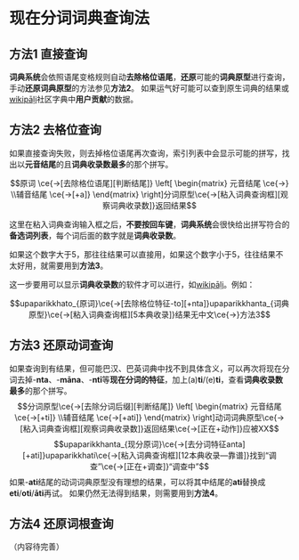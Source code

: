 # 现在分词词典查询法

## 方法1 直接查询
 
**词典系统**会依照语尾变格规则自动**去除格位语尾**，**还原**可能的**词典原型**进行查询，手动**还原词典原型**的方法参见**方法2**。
 如果运气好可能可以查到原生词典的结果或[wikipāḷi](https://www.wikipali.org/app/dict/ "wikipāḷi在线巴利语词典")社区字典中**用户贡献**的数据。

## 方法2 去格位查询
如果直接查询失败，则去掉格位语尾再次查询，索引列表中会显示可能的拼写，找出以**元音结尾**的且**词典收录数最多**的那个拼写。

$$原词 \ce{->[去除格位语尾][判断结尾]} \left[ \begin{matrix} 元音结尾 \ce{->} \\辅音结尾 \ce{->[+a]} \end{matrix} \right]分词原型\ce{->[粘入词典查询框][观察词典收录数]}返回结果$$

这里在粘入词典查询输入框之后，**不要按回车键**，**词典系统**会很快给出拼写符合的**备选词列表**，每个词后面的数字就是**词典收录数**。
 
如果这个数字大于5，那往往结果可以直接用，如果这个数字小于5，往往结果不太好用，就需要用到**方法3**。
 
这一步要用可以显示**词典收录数**的软件才可以进行，如[wikipāḷi](https://www.wikipali.org/app/dict/ "wikipāḷi在线巴利语词典")。例如：
 
$$upaparikkhato_{原词}\ce{->[去除格位特征-to][+nta]}upaparikkhanta_{词典原型}\ce{->[粘入词典查询框][5本典收录]}结果无中文\ce{->}方法3$$

## 方法3 还原动词查询

如果查询到有结果，但可能巴汉、巴英词典中找不到具体含义，可以再次将现在分词去掉-**nta**、-**māna**、-**ntī**等**现在分词的特征**，加上(a)**ti**/(e)**ti**，查看**词典收录数最多**的那个拼写。
$$分词原型\ce{->[去除分词后缀][判断结尾]} \left[ \begin{matrix} 元音结尾 \ce{->[+ti]} \\辅音结尾 \ce{->[+ati]} \end{matrix} \right]动词词典原型\ce{->[粘入词典查询框][观察词典收录数]}返回结果\ce{->[正在+动作]}应被XX$$
$$upaparikkhanta_{现分原词}\ce{->[去分词特征anta][+ati]}upaparikkhati\ce{->[粘入词典查询框][12本典收录—靠谱]}找到“调查”\ce{->[正在+调查]}“调查中”$$
如果-**ati**结尾的动词词典原型没有理想的结果，可以将其中结尾的**ati**替换成**eti**/**oti**/**āti**再试。
如果仍然无法得到结果，则需要用到**方法4**。

## 方法4 还原词根查询

（内容待完善）